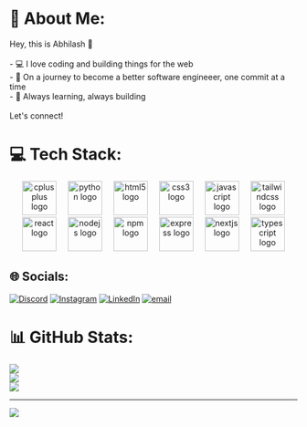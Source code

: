 # 💫 About Me:
Hey,  this is Abhilash  👋<br><br>- 💻 I love coding and building things for the web<br>- 🚀 On a journey to become a better software engineeer, one commit at a time<br>- 🧠 Always learning, always building<br><br>Let's connect!<br>


# 💻 Tech Stack:
<div align="center">
  <img width="12" />
  <img src="https://cdn.jsdelivr.net/gh/devicons/devicon/icons/cplusplus/cplusplus-original.svg" height="60" alt="cplusplus logo"  />
  <img width="12" />
  <img src="https://skillicons.dev/icons?i=py" height="60" alt="python logo"  />
  <img width="12" />
  <img src="https://cdn.jsdelivr.net/gh/devicons/devicon/icons/html5/html5-original.svg" height="60" alt="html5 logo"  />
  <img width="12" />
  <img src="https://cdn.jsdelivr.net/gh/devicons/devicon/icons/css3/css3-original.svg" height="60" alt="css3 logo"  />
  <img width="12" />
  <img src="https://cdn.jsdelivr.net/gh/devicons/devicon/icons/javascript/javascript-original.svg" height="60" alt="javascript logo"  />
  <img width="12" />
  <img src="https://skillicons.dev/icons?i=tailwind" height="60" alt="tailwindcss logo"  />
  <img width="12" />
  <img src="https://cdn.jsdelivr.net/gh/devicons/devicon/icons/react/react-original.svg" height="60" alt="react logo"  />
  <img width="12" />
  <img src="https://cdn.jsdelivr.net/gh/devicons/devicon/icons/nodejs/nodejs-original.svg" height="60" alt="nodejs logo"  />
  <img width="12" />
  <img src="https://cdn.jsdelivr.net/gh/devicons/devicon/icons/npm/npm-original-wordmark.svg" height="60" alt="npm logo"  />
  <img width="12" />
  <img src="https://cdn.jsdelivr.net/gh/devicons/devicon/icons/express/express-original.svg" height="60" alt="express logo"  />
  <img width="12" />
  <img src="https://cdn.jsdelivr.net/gh/devicons/devicon/icons/nextjs/nextjs-original.svg" height="60" alt="nextjs logo"  />
  <img width="12" />
  <img src="https://skillicons.dev/icons?i=ts" height="60" alt="typescript logo"  />
</div>


## 🌐 Socials:
[![Discord](https://img.shields.io/badge/Discord-%237289DA.svg?logo=discord&logoColor=white)](https://discord.gg/d) [![Instagram](https://img.shields.io/badge/Instagram-%23E4405F.svg?logo=Instagram&logoColor=white)]([https://instagram.com/d](https://www.instagram.com/itz__abhilash_01)) [![LinkedIn](https://img.shields.io/badge/LinkedIn-%230077B5.svg?logo=linkedin&logoColor=white)]([https://linkedin.com/in/s](https://www.linkedin.com/in/abhilash-mohapatra-95683b312)) [![email](https://img.shields.io/badge/Email-D14836?logo=gmail&logoColor=white)](mailto:d) 


# 📊 GitHub Stats:
![](https://github-readme-stats.vercel.app/api?username=abhilashXmohapatra&theme=nightowl&hide_border=false&include_all_commits=false&count_private=false)<br/>
![](https://nirzak-streak-stats.vercel.app/?user=abhilashXmohapatra&theme=nightowl&hide_border=false)<br/>
![](https://github-readme-stats.vercel.app/api/top-langs/?username=abhilashXmohapatra&theme=nightowl&hide_border=false&include_all_commits=false&count_private=false&layout=compact)

---
[![](https://visitcount.itsvg.in/api?id=abhilashXmohapatra&icon=0&color=0)](https://visitcount.itsvg.in)

<!-- Proudly created with GPRM ( https://gprm.itsvg.in ) -->
